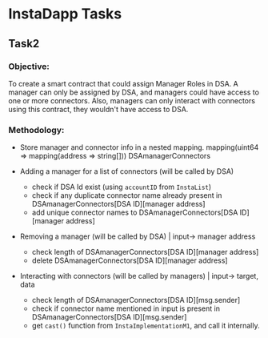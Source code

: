 # InstaDapp Tasks

## Task2

### Objective:
To create a smart contract that could assign Manager Roles in DSA. A manager can only be assigned by DSA, and managers could have access to one or more connectors.
Also, managers can only interact with connectors using this contract, they wouldn't have access to DSA. 

### Methodology:
- Store manager and connector info in a nested mapping.
mapping(uint64 => mapping(address => string[])) DSAmanagerConnectors

- Adding a manager for a list of connectors (will be called by DSA) 
    - check if DSA Id exist (using `accountID` from `InstaList`)
    - check if any duplicate connector name already present in DSAmanagerConnectors[DSA ID][manager address]
    - add unique connector names to DSAmanagerConnectors[DSA ID][manager address]

- Removing a manager (will be called by DSA) | input-> manager address
    - check length of DSAmanagerConnectors[DSA ID][manager address]
    - delete DSAmanagerConnectors[DSA ID][manager address]

- Interacting with connectors (will be called by managers) | input-> target, data
    - check length of DSAmanagerConnectors[DSA ID][msg.sender]
    - check if connector name mentioned in input is present in DSAmanagerConnectors[DSA ID][msg.sender]
    - get `cast()` function from `InstaImplementationM1`, and call it internally.


